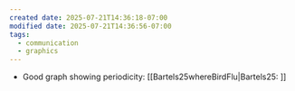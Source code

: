 ```yaml
---
created date: 2025-07-21T14:36:18-07:00
modified date: 2025-07-21T14:36:56-07:00
tags:
  - communication
  - graphics
---
```

- Good graph showing periodicity: [[Bartels25whereBirdFlu|Bartels25: ]] 